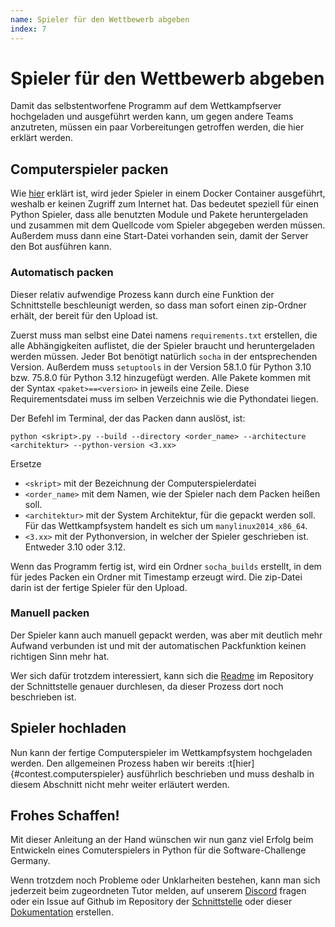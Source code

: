 ```yaml
---
name: Spieler für den Wettbewerb abgeben
index: 7
---
```


# Spieler für den Wettbewerb abgeben

Damit das selbstentworfene Programm auf dem Wettkampfserver hochgeladen
und ausgeführt werden kann, um gegen andere Teams anzutreten,
müssen ein paar Vorbereitungen getroffen werden, die hier erklärt werden.

## Computerspieler packen

Wie [hier](/entwicklung/abgabe.md) erklärt ist, wird jeder Spieler in einem
Docker Container ausgeführt, weshalb er keinen Zugriff zum Internet hat.
Das bedeutet speziell für einen Python Spieler, dass alle benutzten
Module und Pakete heruntergeladen und zusammen mit dem Quellcode
vom Spieler abgegeben werden müssen.
Außerdem muss dann eine Start-Datei vorhanden sein, damit der Server
den Bot ausführen kann.

### Automatisch packen

Dieser relativ aufwendige Prozess kann durch eine Funktion der Schnittstelle
beschleunigt werden, so dass man sofort einen zip-Ordner erhält, der bereit für
den Upload ist.

Zuerst muss man selbst eine Datei namens `requirements.txt` erstellen, die alle
Abhängigkeiten auflistet, die der Spieler braucht und heruntergeladen werden müssen.
Jeder Bot benötigt natürlich `socha` in der entsprechenden Version.
Außerdem muss `setuptools` in der Version 58.1.0 für Python 3.10 bzw. 75.8.0 für Python
3.12 hinzugefügt werden.
Alle Pakete kommen mit der Syntax `<paket>==<version>` in jeweils eine Zeile.
Diese Requirementsdatei muss im selben Verzeichnis wie die Pythondatei liegen.

Der Befehl im Terminal, der das Packen dann auslöst, ist:

`python <skript>.py --build --directory <order_name> --architecture <architektur> --python-version <3.xx>`

Ersetze
- `<skript>` mit der Bezeichnung der Computerspielerdatei
- `<order_name>` mit dem Namen, wie der Spieler nach dem Packen heißen soll.
- `<architektur>` mit der System Architektur, für die gepackt werden soll.
  Für das Wettkampfsystem handelt es sich um `manylinux2014_x86_64`.
- `<3.xx>` mit der Pythonversion, in welcher der Spieler geschrieben ist.
  Entweder 3.10 oder 3.12.

Wenn das Programm fertig ist, wird ein Ordner `socha_builds` erstellt, in dem
für jedes Packen ein Ordner mit Timestamp erzeugt wird. Die zip-Datei darin
ist der fertige Spieler für den Upload.

### Manuell packen

Der Spieler kann auch manuell gepackt werden, was aber mit deutlich mehr Aufwand verbunden ist und
mit der automatischen Packfunktion keinen richtigen Sinn mehr hat.

Wer sich dafür trotzdem interessiert, kann sich die
[Readme](https://github.com/software-challenge/player_python/blob/master/README.md)
im Repository der Schnittstelle genauer durchlesen,
da dieser Prozess dort noch beschrieben ist.

## Spieler hochladen

Nun kann der fertige Computerspieler im Wettkampfsystem hochgeladen werden.
Den allgemeinen Prozess haben wir bereits :t[hier]{#contest.computerspieler}
ausführlich beschrieben und muss deshalb in diesem Abschnitt
nicht mehr weiter erläutert werden.

## Frohes Schaffen!

Mit dieser Anleitung an der Hand wünschen wir nun
ganz viel Erfolg beim Entwickeln eines Comuterspielers in Python 
für die Software-Challenge Germany.

Wenn trotzdem noch Probleme oder Unklarheiten bestehen, kann man sich jederzeit
beim zugeordneten Tutor melden,
auf unserem [Discord](https://discord.gg/jhyF7EU) fragen
oder ein Issue auf Github im Repository
der [Schnittstelle](https://github.com/software-challenge/player_python)
oder dieser [Dokumentation](https://github.com/software-challenge/docs) erstellen.